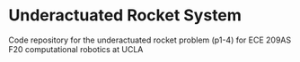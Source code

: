 # Underactuated Rocket System

Code repository for the underactuated rocket problem (p1-4) for ECE 209AS F20 computational robotics at UCLA
